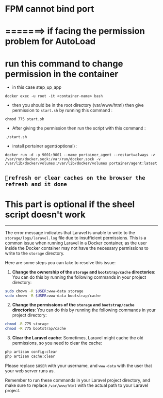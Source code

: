 # FPM cannot bind port

# =======> if facing the permission problem for AutoLoad

# run this command to change permission in the container
- <container-name> in this case step_up_app
```
docker exec -u root -it <container-name> bash
```
- then you should be in the root directory (var/www/html) then give permission to `start.sh` by running this command :

```
chmod 775 start.sh
```
- After giving the permission then run the script with this command : 

```
./start.sh
```
- install portainer agent(optional) : 

```
docker run -d -p 9001:9001 --name portainer_agent --restart=always -v /var/run/docker.sock:/var/run/docker.sock -v /var/lib/docker/volumes:/var/lib/docker/volumes portainer/agent:latest

```
## `🚀refresh or clear caches on the browser the refresh and it done`


# This part is optional if the sheel script doesn't work 


---------------------------------------------------------------------

The error message indicates that Laravel is unable to write to the `storage/logs/laravel.log` file due to insufficient permissions. This is a common issue when running Laravel in a Docker container, as the user inside the Docker container may not have the necessary permissions to write to the `storage` directory.

Here are some steps you can take to resolve this issue:

1. **Change the ownership of the `storage` and `bootstrap/cache` directories**: You can do this by running the following commands in your project directory:

```bash
sudo chown -R $USER:www-data storage
sudo chown -R $USER:www-data bootstrap/cache
```

2. **Change the permissions of the `storage` and `bootstrap/cache` directories**: You can do this by running the following commands in your project directory:

```bash
chmod -R 775 storage
chmod -R 775 bootstrap/cache
```

3. **Clear the Laravel cache**: Sometimes, Laravel might cache the old permissions, so you need to clear the cache:

```bash
php artisan config:clear
php artisan cache:clear
```

Please replace `$USER` with your username, and `www-data` with the user that your web server runs as.

Remember to run these commands in your Laravel project directory, and make sure to replace `/var/www/html` with the actual path to your Laravel project.

 